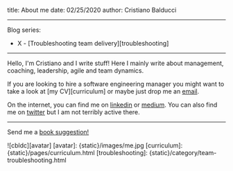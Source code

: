 title: About me
date: 02/25/2020
author: Cristiano Balducci

---
Blog series:

*  X - [Troubleshooting team delivery][troubleshooting]
<!-- *  X - [Book reviews](./category/capsule.html) update -->

---
Hello, I'm Cristiano and I write stuff!
Here I mainly write about management, coaching, leadership, agile and team
dynamics.

If you are looking to hire a software engineering manager you might want
to take a look at [my CV][curriculum] or maybe just drop
me an [email](mailto:cristiano.balducci@gmail.com).

On the internet, you can find me on
[linkedin](https://www.linkedin.com/in/cristianobalducci/) or
[medium](https://medium.com/@cbldc). You can also find me on
[twitter](https://twitter.com/cbldc_) but I am not terribly active there.

---
Send me a [book suggestion!](https://suggestions.to-rea.de)

![cbldc][avatar]
[avatar]: {static}/images/me.jpg
[curriculum]: {static}/pages/curriculum.html
[troubleshooting]: {static}/category/team-troubleshooting.html
